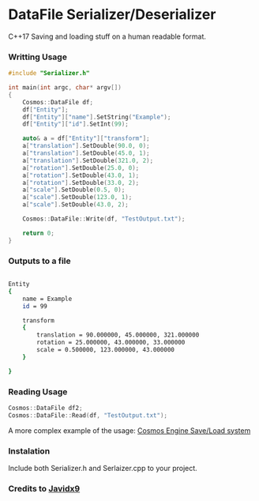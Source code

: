 # DataFile Serializer/Deserializer
C++17 Saving and loading stuff on a human readable format.

### Writting Usage
```cpp
#include "Serializer.h"

int main(int argc, char* argv[])
{
    Cosmos::DataFile df;
    df["Entity"];
    df["Entity"]["name"].SetString("Example");
    df["Entity"]["id"].SetInt(99);

    auto& a = df["Entity"]["transform"];
    a["translation"].SetDouble(90.0, 0);
    a["translation"].SetDouble(45.0, 1);
    a["translation"].SetDouble(321.0, 2);
    a["rotation"].SetDouble(25.0, 0);
    a["rotation"].SetDouble(43.0, 1);
    a["rotation"].SetDouble(33.0, 2);
    a["scale"].SetDouble(0.5, 0);
    a["scale"].SetDouble(123.0, 1);
    a["scale"].SetDouble(43.0, 2);

    Cosmos::DataFile::Write(df, "TestOutput.txt");

    return 0;
}
```

### Outputs to a file
```bash

Entity
{
	name = Example
	id = 99

	transform
	{
		translation = 90.000000, 45.000000, 321.000000
		rotation = 25.000000, 43.000000, 33.000000
		scale = 0.500000, 123.000000, 43.000000
	}

}
```
### Reading Usage

```cpp
Cosmos::DataFile df2;
Cosmos::DataFile::Read(df, "TestOutput.txt");
```

A more complex example of the usage: 
[Cosmos Engine Save/Load system](https://github.com/franzpedd/Engine/blob/main/Engine/Source/Core/Scene.cpp)

### Instalation
Include both Serializer.h and Serlaizer.cpp to your project.


### Credits to [Javidx9](https://github.com/OneLoneCoder)
